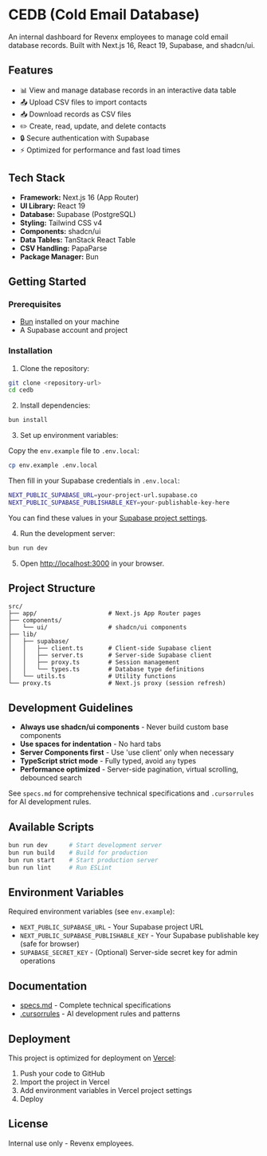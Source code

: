 # CEDB (Cold Email Database)

An internal dashboard for Revenx employees to manage cold email database records. Built with Next.js 16, React 19, Supabase, and shadcn/ui.

## Features

- 📊 View and manage database records in an interactive data table
- 📤 Upload CSV files to import contacts
- 📥 Download records as CSV files
- ✏️ Create, read, update, and delete contacts
- 🔒 Secure authentication with Supabase
- ⚡ Optimized for performance and fast load times

## Tech Stack

- **Framework:** Next.js 16 (App Router)
- **UI Library:** React 19
- **Database:** Supabase (PostgreSQL)
- **Styling:** Tailwind CSS v4
- **Components:** shadcn/ui
- **Data Tables:** TanStack React Table
- **CSV Handling:** PapaParse
- **Package Manager:** Bun

## Getting Started

### Prerequisites

- [Bun](https://bun.sh/) installed on your machine
- A Supabase account and project

### Installation

1. Clone the repository:

```bash
git clone <repository-url>
cd cedb
```

2. Install dependencies:

```bash
bun install
```

3. Set up environment variables:

Copy the `env.example` file to `.env.local`:

```bash
cp env.example .env.local
```

Then fill in your Supabase credentials in `.env.local`:

```bash
NEXT_PUBLIC_SUPABASE_URL=your-project-url.supabase.co
NEXT_PUBLIC_SUPABASE_PUBLISHABLE_KEY=your-publishable-key-here
```

You can find these values in your [Supabase project settings](https://app.supabase.com/project/_/settings/api).

4. Run the development server:

```bash
bun run dev
```

5. Open [http://localhost:3000](http://localhost:3000) in your browser.

## Project Structure

```
src/
├── app/                    # Next.js App Router pages
├── components/
│   └── ui/                 # shadcn/ui components
├── lib/
│   ├── supabase/
│   │   ├── client.ts       # Client-side Supabase client
│   │   ├── server.ts       # Server-side Supabase client
│   │   ├── proxy.ts        # Session management
│   │   └── types.ts        # Database type definitions
│   └── utils.ts            # Utility functions
└── proxy.ts                # Next.js proxy (session refresh)
```

## Development Guidelines

- **Always use shadcn/ui components** - Never build custom base components
- **Use spaces for indentation** - No hard tabs
- **Server Components first** - Use 'use client' only when necessary
- **TypeScript strict mode** - Fully typed, avoid `any` types
- **Performance optimized** - Server-side pagination, virtual scrolling, debounced search

See `specs.md` for comprehensive technical specifications and `.cursorrules` for AI development rules.

## Available Scripts

```bash
bun run dev      # Start development server
bun run build    # Build for production
bun run start    # Start production server
bun run lint     # Run ESLint
```

## Environment Variables

Required environment variables (see `env.example`):

- `NEXT_PUBLIC_SUPABASE_URL` - Your Supabase project URL
- `NEXT_PUBLIC_SUPABASE_PUBLISHABLE_KEY` - Your Supabase publishable key (safe for browser)
- `SUPABASE_SECRET_KEY` - (Optional) Server-side secret key for admin operations

## Documentation

- [specs.md](./specs.md) - Complete technical specifications
- [.cursorrules](./.cursorrules) - AI development rules and patterns

## Deployment

This project is optimized for deployment on [Vercel](https://vercel.com):

1. Push your code to GitHub
2. Import the project in Vercel
3. Add environment variables in Vercel project settings
4. Deploy

## License

Internal use only - Revenx employees.
